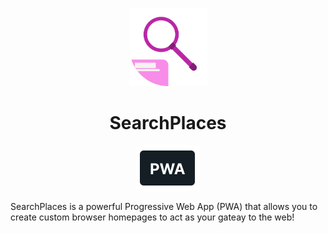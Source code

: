 <p align="center"><img width="125" src="/dist/media/img/SearchPlacesLogo.svg"></p>
<h1 align="center"><b>SearchPlaces</b></h1>
<p align="center"><a href="https://searchplaces.web.app/"><img src="/dist/media/img/PWAicon.svg"></a></p>
<p>SearchPlaces is a powerful Progressive Web App (PWA) that allows you to create custom browser homepages to act as your gateay to the web!</p>